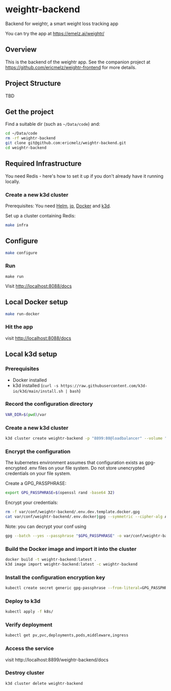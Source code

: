 # weightr-backend
Backend for weightr, a smart weight loss tracking app

You can try the app at <https://emelz.ai/weightr/>

## Overview
This is the backend of the weightr app.  See the companion project at <https://github.com/ericmelz/weightr-frontend>
for more details.

## Project Structure
TBD

## Get the project
Find a suitable dir (such as `~/Data/code`) and:
```bash
cd ~/Data/code
rm -rf weightr-backend
git clone git@github.com:ericmelz/weightr-backend.git
cd weightr-backend
```

## Required Infrastructure
You need Redis - here's how to set it up if you don't already have it running locally.

### Create a new k3d cluster
Prerequisites: You need
[Helm](https://helm.sh/docs/intro/install/),
[jq](https://jqlang.org/),
[Docker](https://www.docker.com/products/docker-desktop/) and [k3d](https://k3d.io/stable/).

Set up a cluster containing Redis:
```bash
make infra
```

## Configure
```bash
make configure
```

### Run
```
make run
```
Visit <http://localhost:8088/docs>


## Local Docker setup
```bash
make run-docker
```

### Hit the app
visit <http://localhost:8088/docs>

## Local k3d setup
### Prerequisites
- Docker installed
- k3d installed (`curl -s https://raw.githubusercontent.com/k3d-io/k3d/main/install.sh | bash`)

### Record the configuration directory
```bash
VAR_DIR=$(pwd)/var
```
### Create a new k3d cluster
```bash
k3d cluster create weightr-backend -p "8899:80@loadbalancer" --volume "$VAR_DIR:/mnt/var@server:0"
```

### Encrypt the configuration
The kubernetes environment assumes that configuration exists as 
gpg-encrypted .env files on your file system.  Do not store unencrypted credentials on your
file system.

Create a GPG_PASSPHRASE:
```bash
export GPG_PASSPHRASE=$(openssl rand -base64 32)
```

Encrypt your credentials: 
```bash
rm -f var/conf/weightr-backend/.env.dev.template.docker.gpg
cat var/conf/weightr-backend/.env.docker|gpg --symmetric --cipher-alg AES256 --batch --passphrase "$GPG_PASSPHRASE" -o var/conf/weightr-backend/.env.dev.template.docker.gpg
```

Note: you can decrypt your conf using
```bash
gpg --batch --yes --passphrase "$GPG_PASSPHRASE" -o var/conf/weightr-backend/.env.dev.template.docker.decrypted -d var/conf/weightr-backend/.env.dev.template.docker.gpg                          
```

### Build the Docker image and import it into the cluster
```bash
docker build -t weightr-backend:latest .
k3d image import weightr-backend:latest -c weightr-backend
```

### Install the configuration encryption key
```bash
kubectl create secret generic gpg-passphrase --from-literal=GPG_PASSPHRASE=$GPG_PASSPHRASE
```

### Deploy to k3d
```bash
kubectl apply -f k8s/
```

### Verify deployment
```bash
kubectl get pv,pvc,deployments,pods,middleware,ingress
```

### Access the service
visit http://localhost:8899/weightr-backend/docs

### Destroy cluster
```bash
k3d cluster delete weightr-backend
```



